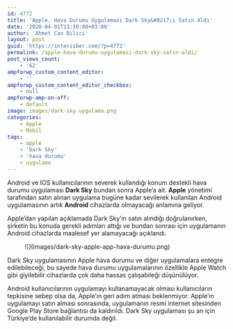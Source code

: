 ```yaml
---
id: 4772
title: 'Apple, Hava Durumu Uygulaması Dark Sky&#8217;ı Satın Aldı'
date: '2020-04-01T13:30:00+03:00'
author: 'Ahmet Can Bilici'
layout: post
guid: 'https://intersiber.com/?p=4772'
permalink: /apple-hava-durumu-uygulamasi-dark-sky-satin-aldi/
post_views_count:
    - '62'
ampforwp_custom_content_editor:
    - ''
ampforwp_custom_content_editor_checkbox:
    - null
ampforwp-amp-on-off:
    - default
image: images/dark-sky-uygulama.png
categories:
    - Apple
    - Mobil
tags:
    - apple
    - 'Dark Sky'
    - 'hava durumu'
    - uygulama
---
```


Android ve IOS kullanıcılarının severek kullandığı konum destekli hava durumu uygulaması **Dark Sky** bundan sonra Apple’a ait. **Apple** yönetimi tarafından satın alınan uygulama bugüne kadar sevilerek kullanılan Android uygulamasının artık **Android** cihazlarda olmayacağı anlamına geliyor.

Apple’dan yapılan açıklamada Dark Sky’ın satın alındığı doğrulanırken, şirketin bu konuda gerekli adımları attığı ve bundan sonrası için uygulamanın Android cihazlarda maalesef yer alamayacağı açıklandı.

<figure class="wp-block-image size-full">![](images/dark-sky-apple-app-hava-durumu.png)</figure>Dark Sky uygulamasının Apple hava durumu ve diğer uygulamalara entegre edilebileceği, bu sayede hava durumu uygulamalarının özellikle Apple Watch gibi giyilebilir cihazlarda çok daha hassas çalışabileği düşünülüyor.

Android kullanıcılarının uygulamayı kullanamayacak olması kullanıcıların tepkisine sebep olsa da, Apple’ın geri adım atması beklenmiyor. Apple’ın uygulamayı satın alması sonrasında, uygulamanın resmi internet sitesinden Google Play Store bağlantısı da kaldırıldı. Dark Sky uygulaması şu an için Türkiye’de kullanılabilir durumda değil.